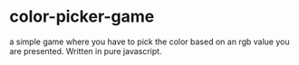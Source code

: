 # color-picker-game
a simple game where you have to pick the color based on an rgb value you are presented. Written in pure javascript.
